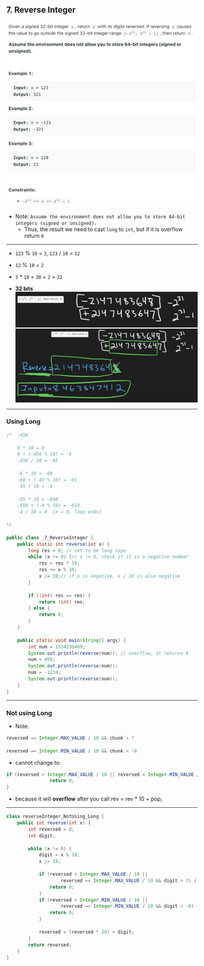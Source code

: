 ## 7. Reverse Integer
![](img/2022-08-28-22-40-04.png)

- Note: `Assume the environment does not allow you to store 64-bit integers (signed or unsigned).`
  - Thus, the result we need to cast `long` to `int`, but if it is overflow return `0`
---

- `123` % `10` = `3`,   `123` / `10` = `12`
- `12` % `10` = `2`
- `3` * `10` = `30` + `2` = `32`     

- **32 bits**
![](img/2023-03-25-13-25-06.png)
![](img/2023-03-25-13-29-30.png)


---

### Using Long

```java
/*  -456

    0 * 10 = 0
    0 + (-456 % 10) = -6
    -456 / 10 = -45

    -6 * 10 = -60
    -60 + (-45 % 10) = -65
    -45 / 10 = -4

    -65 * 10 = -650
    -650 + (-4 % 10) = -654
    -4 / 10 = 0  [x = 0, loop ends]

*/

public class _7_ReverseInteger {
    public static int reverse(int x) {
        long res = 0; // set to be long type
        while (x != 0) {// x != 0, check if it is a negative number
            res = res * 10;
            res += x % 10; 
            x /= 10;// if x is negative, x / 10 is also negative
        }

        if ((int) res == res) {
            return (int) res;
        } else {
            return 0;
        }
    }

    public static void main(String[] args) {
        int num = 1534236469;
        System.out.println(reverse(num)); // overflow, it returns 0
        num = 456;
        System.out.println(reverse(num));
        num = -1234;
        System.out.println(reverse(num));
    }
}
```

---

### Not using Long

- Note: 

```java
reversed == Integer.MAX_VALUE / 10 && chunk > 7

reversed == Integer.MIN_VALUE / 10 && chunk < -8
```

- cannot change to:

```java
if (reversed > Integer.MAX_VALUE / 10 || reversed < Integer.MIN_VALUE / 10) {
                return 0;
}
```

- because it will **overflow** after you call rev = rev * 10 + pop;

---
```java
class reverseInteger_NotUsing_Long {
    public int reverse(int x) {
        int reversed = 0;
        int digit;

        while (x != 0) {
            digit = x % 10;
            x /= 10;

            if (reversed > Integer.MAX_VALUE / 10 ||
                    reversed == Integer.MAX_VALUE / 10 && digit > 7) {
                return 0;
            }
            if (reversed < Integer.MIN_VALUE / 10 ||
                    reversed == Integer.MIN_VALUE / 10 && digit < -8) {
                return 0;
            }
            
            reversed = (reversed * 10) + digit;
        }
        return reversed;
    }
}
```